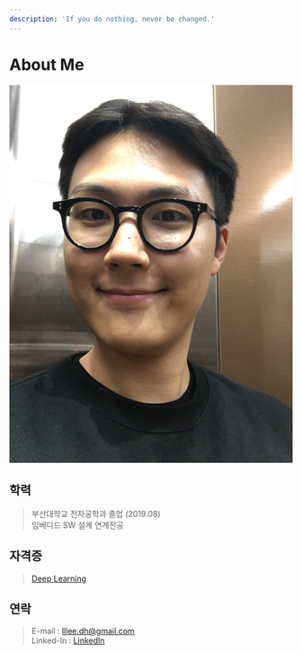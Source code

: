 ```yaml
---
description: 'If you do nothing, never be changed.'
---
```


# About Me

![](.gitbook/assets/mypicture.jpg)

## 학력

> 부산대학교 전자공학과 졸업 \(2019.08\)   
> 임베디드 SW 설계 연계전공

## 자격증

> [Deep Learning](https://www.coursera.org/account/accomplishments/specialization/EGHN8RSF74FF)

## 연락

> E-mail : lllee.dh@gmail.com  
>  Linked-In : [LinkedIn](https://linkedin.com/in/dong-hyeong-lee-919009173)

